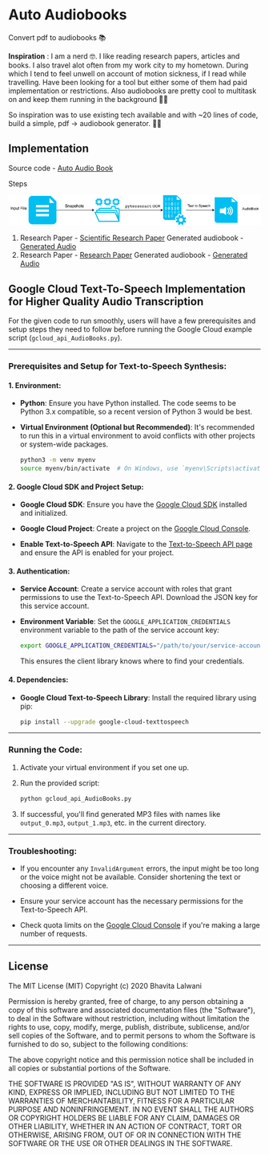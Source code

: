 # Auto Audiobooks
Convert pdf to audiobooks 📚


**Inspiration** : 
I am a nerd 🤓. I like reading research papers, articles and books. I also travel alot often from my work city to my hometown. During which I tend to feel unwell on account of motion sickness, if I read while travelling. Have been looking for a tool but either some of them had paid implementation or restrictions. Also audiobooks are pretty cool to multitask on and keep them running in the background 🖖🏻

So inspiration was to use existing tech available and with ~20 lines of code, build a simple, pdf -> audiobook generator. 🤞🏻

## Implementation

Source code - [Auto Audio Book](https://github.com/bhavita/Auto-Audio-Books/blob/master/Auto_AudioBooks.ipynb)

Steps 

![steps](https://raw.githubusercontent.com/bhavita/Auto-Audio-Books/master/demo/Auto-Audiobook.png)

1. Research Paper - [Scientific Research Paper](https://github.com/bhavita/Auto-Audio-Books/blob/master/demo/Scientific%20Method%20Research.pdf)
 Generated audiobook -  [Generated Audio](https://github.com/bhavita/Auto-Audio-Books/blob/master/demo/Scientific%20Method%20Research.mp3?raw=true) 
3. Research Paper - [Research Paper](https://github.com/bhavita/Auto-Audio-Books/blob/master/demo/research-paper.pdf) 
Generated audiobook - [Generated Audio](https://github.com/bhavita/Auto-Audio-Books/blob/master/demo/research-paper.mp3?raw=true)

## Google Cloud Text-To-Speech Implementation for Higher Quality Audio Transcription

For the given code to run smoothly, users will have a few prerequisites and setup steps they need to follow before running the Google Cloud example script (`gcloud_api_AudioBooks.py`).

---

### Prerequisites and Setup for Text-to-Speech Synthesis:

#### 1. **Environment:**

- **Python**: Ensure you have Python installed. The code seems to be Python 3.x compatible, so a recent version of Python 3 would be best.

- **Virtual Environment (Optional but Recommended)**: It's recommended to run this in a virtual environment to avoid conflicts with other projects or system-wide packages.

  ```bash
  python3 -m venv myenv
  source myenv/bin/activate  # On Windows, use `myenv\Scripts\activate`
  ```

#### 2. **Google Cloud SDK and Project Setup**:

- **Google Cloud SDK**: Ensure you have the [Google Cloud SDK](https://cloud.google.com/sdk/docs/install) installed and initialized.

- **Google Cloud Project**: Create a project on the [Google Cloud Console](https://console.cloud.google.com/).

- **Enable Text-to-Speech API**: Navigate to the [Text-to-Speech API page](https://console.cloud.google.com/marketplace/product/google/texttospeech.googleapis.com) and ensure the API is enabled for your project.

#### 3. **Authentication**:

- **Service Account**: Create a service account with roles that grant permissions to use the Text-to-Speech API. Download the JSON key for this service account.

- **Environment Variable**: Set the `GOOGLE_APPLICATION_CREDENTIALS` environment variable to the path of the service account key:

  ```bash
  export GOOGLE_APPLICATION_CREDENTIALS="/path/to/your/service-account-file.json"
  ```

  This ensures the client library knows where to find your credentials.

#### 4. **Dependencies**:

- **Google Cloud Text-to-Speech Library**: Install the required library using pip:

  ```bash
  pip install --upgrade google-cloud-texttospeech
  ```

---

### Running the Code:

1. Activate your virtual environment if you set one up.
2. Run the provided script:

   ```bash
   python gcloud_api_AudioBooks.py
   ```

3. If successful, you'll find generated MP3 files with names like `output_0.mp3`, `output_1.mp3`, etc. in the current directory.

---

### Troubleshooting:

- If you encounter any `InvalidArgument` errors, the input might be too long or the voice might not be available. Consider shortening the text or choosing a different voice.

- Ensure your service account has the necessary permissions for the Text-to-Speech API.

- Check quota limits on the [Google Cloud Console](https://console.cloud.google.com/) if you're making a large number of requests.

---

## License
 
The MIT License (MIT)
Copyright (c) 2020 Bhavita Lalwani 

Permission is hereby granted, free of charge, to any person obtaining a copy of this software and associated documentation files (the "Software"), to deal in the Software without restriction, including without limitation the rights to use, copy, modify, merge, publish, distribute, sublicense, and/or sell copies of the Software, and to permit persons to whom the Software is furnished to do so, subject to the following conditions:

The above copyright notice and this permission notice shall be included in all copies or substantial portions of the Software.

THE SOFTWARE IS PROVIDED "AS IS", WITHOUT WARRANTY OF ANY KIND, EXPRESS OR IMPLIED, INCLUDING BUT NOT LIMITED TO THE WARRANTIES OF MERCHANTABILITY, FITNESS FOR A PARTICULAR PURPOSE AND NONINFRINGEMENT. IN NO EVENT SHALL THE AUTHORS OR COPYRIGHT HOLDERS BE LIABLE FOR ANY CLAIM, DAMAGES OR OTHER LIABILITY, WHETHER IN AN ACTION OF CONTRACT, TORT OR OTHERWISE, ARISING FROM, OUT OF OR IN CONNECTION WITH THE SOFTWARE OR THE USE OR OTHER DEALINGS IN THE SOFTWARE.
